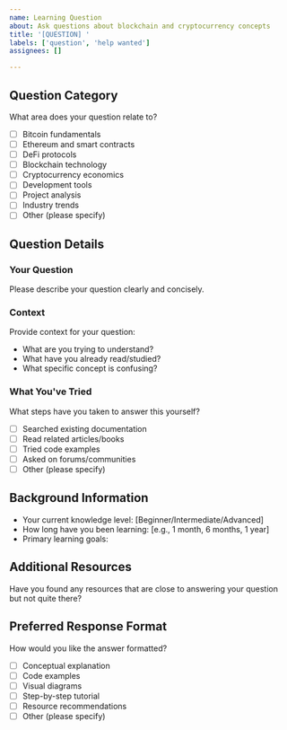 ```yaml
---
name: Learning Question
about: Ask questions about blockchain and cryptocurrency concepts
title: '[QUESTION] '
labels: ['question', 'help wanted']
assignees: []

---
```


## Question Category
What area does your question relate to?
- [ ] Bitcoin fundamentals
- [ ] Ethereum and smart contracts
- [ ] DeFi protocols
- [ ] Blockchain technology
- [ ] Cryptocurrency economics
- [ ] Development tools
- [ ] Project analysis
- [ ] Industry trends
- [ ] Other (please specify)

## Question Details

### Your Question
Please describe your question clearly and concisely.

### Context
Provide context for your question:
- What are you trying to understand?
- What have you already read/studied?
- What specific concept is confusing?

### What You've Tried
What steps have you taken to answer this yourself?
- [ ] Searched existing documentation
- [ ] Read related articles/books
- [ ] Tried code examples
- [ ] Asked on forums/communities
- [ ] Other (please specify)

## Background Information
- Your current knowledge level: [Beginner/Intermediate/Advanced]
- How long have you been learning: [e.g., 1 month, 6 months, 1 year]
- Primary learning goals:

## Additional Resources
Have you found any resources that are close to answering your question but not quite there?

## Preferred Response Format
How would you like the answer formatted?
- [ ] Conceptual explanation
- [ ] Code examples
- [ ] Visual diagrams
- [ ] Step-by-step tutorial
- [ ] Resource recommendations
- [ ] Other (please specify)
